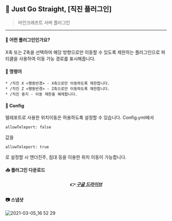 



## 📒 Just  Go Straight, [직진 플러그인]
> 마인크래프트 서버 플러그인

---

#### 📖 어떤 플러그인인가요?
X축 또는 Z축을 선택하여 해당 방향으로만 이동할 수 있도록 제한하는 플러그인으로 파티클을 사용하여 이동 가능 경로를 표시해줍니다.

#### 📄 명령어
```
* /직진 X <행동반경> - X축으로만 이동하도록 제한합니다.
* /직진 Z <행동반경> - Z축으로만 이동하도록 제한합니다.
* /직진 중지 - 이동 제한을 해제합니다.
```

#### 📄 Config
텔레포트로 사용한 위치이동은 허용하도록 설정할 수 있습니다.
Config.yml에서
```
allowTeleport: false
```
값을 
```
allowTeleport: true
```
로 설정할 시 엔더진주, 침대 등을 이용한 위치 이동이 가능합니다.

####  📥 플러그인 다운로드

<div align=center>

#####  👉 [구글 드라이브](https://drive.google.com/file/d/1LfdYvDYgt5FzA1zsWZ6oAD8yvxwUgZoW/view?usp=sharing)

</div>

#### 📷 스냅샷
![2021-03-05_16 52 29](https://user-images.githubusercontent.com/28488288/110084784-b13bf480-7dd3-11eb-8c3b-827106a6360d.png)



